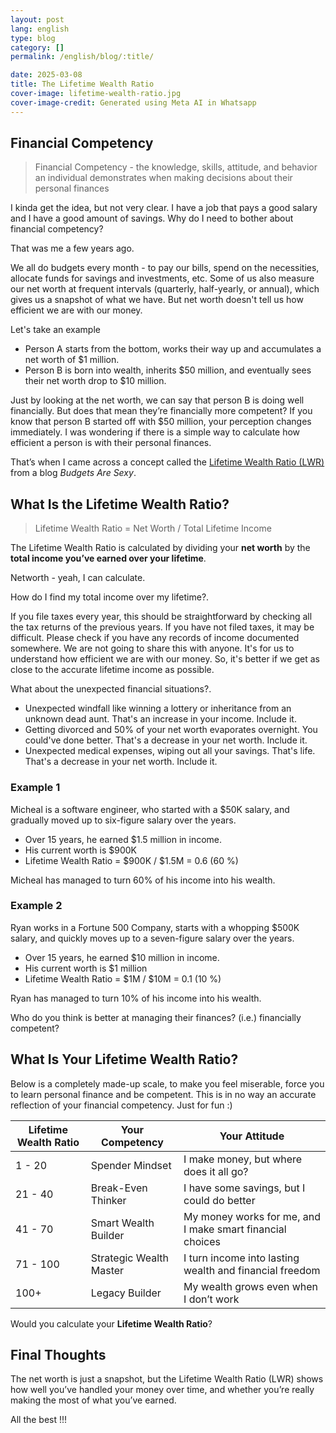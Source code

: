 ```yaml
---
layout: post
lang: english
type: blog
category: []
permalink: /english/blog/:title/

date: 2025-03-08
title: The Lifetime Wealth Ratio
cover-image: lifetime-wealth-ratio.jpg
cover-image-credit: Generated using Meta AI in Whatsapp
---
```


## Financial Competency

> Financial Competency - the knowledge, skills, attitude, and behavior an individual demonstrates when making decisions about their personal finances

I kinda get the idea, but not very clear. I have a job that pays a good salary and I have a good amount of savings. Why do I need to bother about financial competency?

That was me a few years ago.

We all do budgets every month - to pay our bills, spend on the necessities, allocate funds for savings and investments, etc. Some of us also measure our net worth at frequent intervals (quarterly, half-yearly, or annual), which gives us a snapshot of what we have. But net worth doesn't tell us how efficient we are with our money.

Let's take an example
- Person A starts from the bottom, works their way up and accumulates a net worth of $1 million.
- Person B is born into wealth, inherits $50 million, and eventually sees their net worth drop to $10 million.

Just by looking at the net worth, we can say that person B is doing well financially. But does that mean they’re financially more competent? If you know that person B started off with $50 million, your perception changes immediately. I was wondering if there is a simple way to calculate how efficient a person is with their personal finances.

That’s when I came across a concept called the [Lifetime Wealth Ratio (LWR)](https://budgetsaresexy.com/total-lifetime-earnings-wealth-ratio/) from a blog *Budgets Are Sexy*.

## What Is the Lifetime Wealth Ratio?

> Lifetime Wealth Ratio = Net Worth / Total Lifetime Income

The Lifetime Wealth Ratio is calculated by dividing your **net worth** by the **total income you’ve earned over your lifetime**.

Networth - yeah, I can calculate.

How do I find my total income over my lifetime?.

If you file taxes every year, this should be straightforward by checking all the tax returns of the previous years. If you have not filed taxes, it may be difficult. Please check if you have any records of income documented somewhere. We are not going to share this with anyone. It's for us to understand how efficient we are with our money. So, it's better if we get as close to the accurate lifetime income as possible.

What about the unexpected financial situations?.

- Unexpected windfall like winning a lottery or inheritance from an unknown dead aunt. That's an increase in your income. Include it.
- Getting divorced and 50% of your net worth evaporates overnight. You could've done better. That's a decrease in your net worth. Include it.
- Unexpected medical expenses, wiping out all your savings. That's life. That's a decrease in your net worth. Include it.

### Example 1
Micheal is a software engineer, who started with a $50K salary, and gradually moved up to six-figure salary over the years.
- Over 15 years, he earned $1.5 million in income.
- His current worth is $900K
- Lifetime Wealth Ratio = $900K / $1.5M = 0.6 (60 %)

Micheal has managed to turn 60% of his income into his wealth.

### Example 2
Ryan works in a Fortune 500 Company, starts with a whopping $500K salary, and quickly moves up to a seven-figure salary over the years.
- Over 15 years, he earned $10 million in income.
- His current worth is $1 million
- Lifetime Wealth Ratio = $1M / $10M = 0.1 (10 %)

Ryan has managed to turn 10% of his income into his wealth.

Who do you think is better at managing their finances? (i.e.) financially competent?

## What Is Your Lifetime Wealth Ratio?

Below is a completely made-up scale, to make you feel miserable, force you to learn personal finance and be competent. This is in no way an accurate reflection of your financial competency. Just for fun :)

|Lifetime Wealth Ratio|Your Competency|Your Attitude|
|---|---|---|
|1 - 20|Spender Mindset|I make money, but where does it all go?|
|21 - 40|Break-Even Thinker|I have some savings, but I could do better|
|41 - 70|Smart Wealth Builder|My money works for me, and I make smart financial choices|
|71 - 100|Strategic Wealth Master|I turn income into lasting wealth and financial freedom|
|100+|Legacy Builder|My wealth grows even when I don’t work|

Would you calculate your **Lifetime Wealth Ratio**?

## Final Thoughts

The net worth is just a snapshot, but the Lifetime Wealth Ratio (LWR) shows how well you’ve handled your money over time, and whether you’re really making the most of what you’ve earned.

All the best !!!
